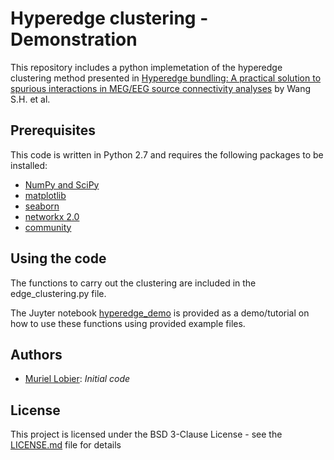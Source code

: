 # Hyperedge clustering - Demonstration

This repository includes a python implemetation of the hyperedge clustering method presented in [Hyperedge bundling: A practical solution to spurious interactions in MEG/EEG source connectivity analyses](https://www.biorxiv.org/content/early/2017/11/14/219311) by Wang S.H. et al. 


## Prerequisites

This code is written in Python 2.7 and requires the following packages to be installed:

* [NumPy and SciPy](http://www.numpy.org/)
* [matplotlib](https://matplotlib.org/)
* [seaborn](https://seaborn.pydata.org/)
* [networkx 2.0](https://networkx.github.io/)
* [community](https://github.com/taynaud/python-louvain)

## Using the code

The functions to carry out the clustering are included in the edge_clustering.py file.

The Juyter notebook [hyperedge_demo](https://github.com/palvalab/hyperedges/blob/master/hyperedge_demo.ipynb) is provided as a demo/tutorial on how to use these functions using provided example files.


## Authors

* [Muriel Lobier](https://github.com/mlobier): *Initial code*

## License
This project is licensed under the BSD 3-Clause License - see the [LICENSE.md](https://github.com/palvalab/hyperedges/blob/master/LICENSE) file for details
